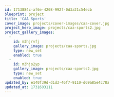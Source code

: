 ```yaml
---
id: 1713884c-af6e-4208-992f-0d3a21c54ecb
blueprint: project
title: 'CAA Sports'
cover_image: projects/cover-images/caa-cover.jpg
project_hero_image: projects/caa-sports2.jpg
project_gallery_images:
  -
    id: m3hjrvfj
    gallery_image: projects/caa-sports.jpg
    type: new_set
    enabled: true
  -
    id: m3hjs2yp
    gallery_image: projects/caa-sports2.jpg
    type: new_set
    enabled: true
updated_by: e140f39d-d1d3-46f7-9110-d69a85e4c78a
updated_at: 1731603111
---
```

